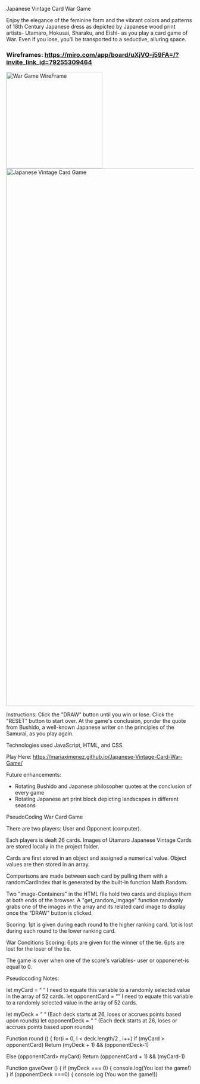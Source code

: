Japanese Vintage Card War Game

Enjoy the elegance of the feminine form and the vibrant colors and patterns of 18th Century Japanese dress as depicted by Japanese wood print artists- Utamaro, Hokusai, Sharaku, and Eishi- as you play a card game of War. Even if you lose, you'll be transported to a seductive, alluring space.




### Wireframes: https://miro.com/app/board/uXjVO-j59FA=/?invite_link_id=79255309464
<img width="258" alt="War Game WireFrame" src="https://user-images.githubusercontent.com/101551729/162010447-9eb40c61-665f-4604-a59c-74b4a7a3de75.PNG">



<img width="1439" alt="Japanese Vintage Card Game" src="https://user-images.githubusercontent.com/101551729/163075145-f577a98e-682c-40b7-ad48-11b04fdfe925.png">


Instructions: Click the "DRAW" button until you win or lose. Click the "RESET" button to start over. At the game's conclusion, ponder the quote from Bushido, a well-known Japanese writer on the principles of the Samurai, as you play again.

Technologies used JavaScript, HTML, and CSS.


Play Here: https://mariaximenez.github.io/Japanese-Vintage-Card-War-Game/

Future enhancements:
* Rotating Bushido and Japanese philosopher quotes at the conclusion of every game
* Rotating Japanese art print block depicting landscapes in different seasons





PseudoCoding
War Card Game

There are two players: User and Opponent (computer).

Each players is dealt 26 cards. Images of Utamaro Japanese Vintage Cards are stored locally in the project folder. 

Cards are first stored in an object and assigned a numerical value. Object values are then stored in an array.

Comparisons are made between each card by pulling them with a randomCardIndex that is generated by the built-in function Math.Random.

Two "image-Containers" in the HTML file hold two cards and displays them at both ends of the browser. A "get_random_imgage" function randomly grabs one of the images in the array and its related card image to display once the “DRAW" button is clicked. 

Scoring:
1pt is given during each round to the higher ranking card.
1pt is lost during each round to the lower ranking card.

War Conditions Scoring:
6pts are given for the winner of the tie.
6pts are lost for the loser of the tie.

The game is over when one of the score's variables- user or opponenet-is equal to 0.

Pseudocoding Notes:

let myCard = “ “  I need to equate this variable to a randomly selected value in the array of 52 cards. 
let opponentCard = “” I need to equate this variable to a randomly selected value in the array of 52 cards. 

let myDeck = “ “ (Each deck starts at 26, loses or accrues points based upon rounds)
let opponentDeck = “ “ (Each deck starts at 26, loses or accrues points based upon rounds)


Function round () {
for(i = 0, I < deck.length/2 , i++)
if (myCard > opponentCard)
Return (myDeck + 1) && (opponentDeck-1)

Else (opponentCard> myCard)
Return (opponentCard + 1) && (myCard-1)



Function gaveOver () {
if (myDeck === 0) {
console.log(You lost the game!) }
if (opponentDeck ===0) {
console.log (You won the game!)}



